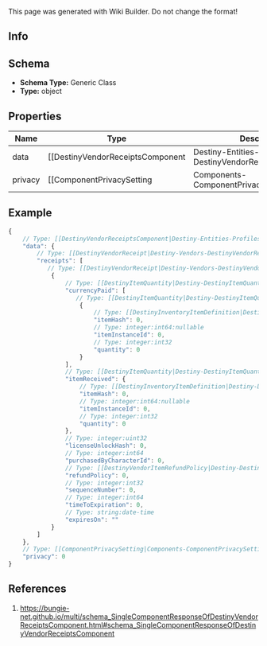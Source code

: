 <span class="wiki-builder">This page was generated with Wiki Builder. Do not change the format!</span>

## Info

## Schema
* **Schema Type:** Generic Class
* **Type:** object

## Properties
Name | Type | Description
---- | ---- | -----------
data | [[DestinyVendorReceiptsComponent|Destiny-Entities-Profiles-DestinyVendorReceiptsComponent]] | 
privacy | [[ComponentPrivacySetting|Components-ComponentPrivacySetting]]:Enum | 

## Example
```javascript
{
    // Type: [[DestinyVendorReceiptsComponent|Destiny-Entities-Profiles-DestinyVendorReceiptsComponent]]
    "data": {
        // Type: [[DestinyVendorReceipt|Destiny-Vendors-DestinyVendorReceipt]][]
        "receipts": [
           // Type: [[DestinyVendorReceipt|Destiny-Vendors-DestinyVendorReceipt]]
            {
                // Type: [[DestinyItemQuantity|Destiny-DestinyItemQuantity]][]
                "currencyPaid": [
                   // Type: [[DestinyItemQuantity|Destiny-DestinyItemQuantity]]
                    {
                        // Type: [[DestinyInventoryItemDefinition|Destiny-Definitions-DestinyInventoryItemDefinition]]:ManifestDefinition:integer:uint32
                        "itemHash": 0,
                        // Type: integer:int64:nullable
                        "itemInstanceId": 0,
                        // Type: integer:int32
                        "quantity": 0
                    }
                ],
                // Type: [[DestinyItemQuantity|Destiny-DestinyItemQuantity]]
                "itemReceived": {
                    // Type: [[DestinyInventoryItemDefinition|Destiny-Definitions-DestinyInventoryItemDefinition]]:ManifestDefinition:integer:uint32
                    "itemHash": 0,
                    // Type: integer:int64:nullable
                    "itemInstanceId": 0,
                    // Type: integer:int32
                    "quantity": 0
                },
                // Type: integer:uint32
                "licenseUnlockHash": 0,
                // Type: integer:int64
                "purchasedByCharacterId": 0,
                // Type: [[DestinyVendorItemRefundPolicy|Destiny-DestinyVendorItemRefundPolicy]]:Enum
                "refundPolicy": 0,
                // Type: integer:int32
                "sequenceNumber": 0,
                // Type: integer:int64
                "timeToExpiration": 0,
                // Type: string:date-time
                "expiresOn": ""
            }
        ]
    },
    // Type: [[ComponentPrivacySetting|Components-ComponentPrivacySetting]]:Enum
    "privacy": 0
}

```

## References
1. https://bungie-net.github.io/multi/schema_SingleComponentResponseOfDestinyVendorReceiptsComponent.html#schema_SingleComponentResponseOfDestinyVendorReceiptsComponent
